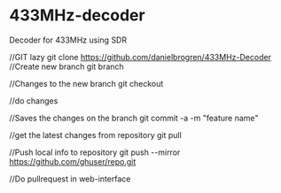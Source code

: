 # 433MHz-decoder
Decoder for 433MHz using SDR





//GIT lazy
git clone https://github.com/danielbrogren/433MHz-Decoder
//Create new branch
git branch <new branch>

//Changes to the new branch
git checkout <new branch>

//do changes

//Saves the changes on the branch
git commit -a -m "feature name" 

//get the latest changes from repository
git pull 

//Push local info to repository
git push --mirror https://github.com/ghuser/repo.git

//Do pullrequest in web-interface

